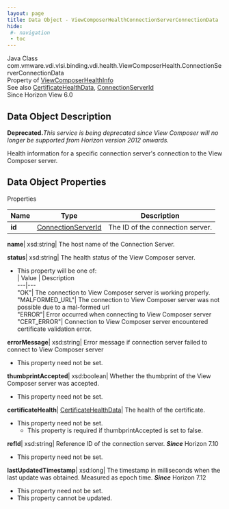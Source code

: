 ```yaml
---
layout: page
title: Data Object - ViewComposerHealthConnectionServerConnectionData
hide:
 #- navigation
 - toc
---
```






Java Class
    com.vmware.vdi.vlsi.binding.vdi.health.ViewComposerHealth.ConnectionServerConnectionData  
Property of
     [ViewComposerHealthInfo](vdi.health.ViewComposerHealth.ViewComposerHealthInfo.md#field_detail)  
See also
     [CertificateHealthData](vdi.health.CertificateHealthData.md), [ConnectionServerId](vdi.entity.ConnectionServerId.md)  
Since 
    Horizon View 6.0

## Data Object Description 

**Deprecated.**_This service is being deprecated since View Composer will no longer be supported from Horizon version 2012 onwards._

Health information for a specific connection server's connection to the View Composer server. 

## Data Object Properties

Properties

Name |  Type |  Description   
---|---|---  
**id**| [ConnectionServerId](vdi.entity.ConnectionServerId.md)|  The ID of the connection server.   
  
**name**|  xsd:string|  The host name of the Connection Server.   
  
**status**|  xsd:string|  The health status of the View Composer server.   


  * This property will be one of:  
|  Value |  Description   
---|---  
"OK"| The connection to View Composer server is working properly.  
"MALFORMED_URL"| The connection to View Composer server was not possible due to a mal-formed url  
"ERROR"| Error occurred when connecting to View Composer server  
"CERT_ERROR"| Connection to View Composer server encountered certificate validation error.  

  
**errorMessage**|  xsd:string|  Error message if connection server failed to connect to View Composer server   


* This property need not be set.

  
**thumbprintAccepted**|  xsd:boolean|  Whether the thumbprint of the View Composer server was accepted.   


* This property need not be set.

  
**certificateHealth**| [CertificateHealthData](vdi.health.CertificateHealthData.md)|  The health of the certificate.   


* This property need not be set.
  * This property is required if thumbprintAccepted is set to false.

  
**refId**|  xsd:string|  Reference ID of the connection server.  **_Since_** Horizon 7.10  


* This property need not be set.

  
**lastUpdatedTimestamp**|  xsd:long|  The timestamp in milliseconds when the last update was obtained. Measured as epoch time.  **_Since_** Horizon 7.12  


* This property need not be set.
* This property cannot be updated.

  
  
  
  
  
  

